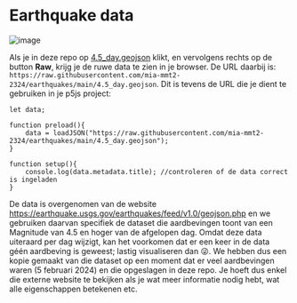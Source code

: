# Earthquake data

![image](https://github.com/mia-mmt2-2324/earthquakes/assets/36117924/18d267b2-969c-4915-b0e8-c4f0e90ae66b)


Als je in deze repo op [4.5_day.geojson](https://raw.githubusercontent.com/mia-mmt2-2324/earthquakes/main/4.5_day.geojson) klikt, en vervolgens rechts op de button **Raw**, krijg je de ruwe data te zien in je browser. De URL daarbij is: `https://raw.githubusercontent.com/mia-mmt2-2324/earthquakes/main/4.5_day.geojson`. Dit is tevens de URL die je dient te gebruiken in je p5js project:


```
let data;

function preload(){
    data = loadJSON("https://raw.githubusercontent.com/mia-mmt2-2324/earthquakes/main/4.5_day.geojson");
}

function setup(){
    console.log(data.metadata.title); //controleren of de data correct is ingeladen
}
``` 

De data is overgenomen van de website https://earthquake.usgs.gov/earthquakes/feed/v1.0/geojson.php en we gebruiken daarvan specifiek de dataset die aardbevingen toont van een Magnitude van 4.5 en hoger van de afgelopen dag. Omdat deze data uiteraard per dag wijzigt, kan het voorkomen dat er een keer in de data géén aardbeving is geweest; lastig visualiseren dan 😜. We hebben dus een kopie gemaakt van die dataset op een moment dat er veel aardbevingen waren (5 februari 2024) en die opgeslagen in deze repo. Je hoeft dus enkel die externe website te bekijken als je wat meer informatie nodig hebt, wat alle eigenschappen betekenen etc. 

